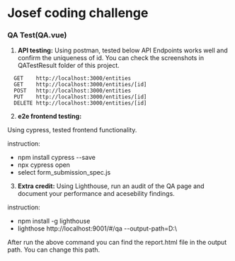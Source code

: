 # Josef coding challenge


### QA Test(QA.vue)

1. **API testing:** 
Using postman, tested below API Endpoints works well and confirm the uniqueness of id.
You can check the screenshots in QATestResult folder of this project.

```
  GET    http://localhost:3000/entities  
  GET    http://localhost:3000/entities/[id] 
  POST   http://localhost:3000/entities  
  PUT    http://localhost:3000/entities/[id] 
  DELETE http://localhost:3000/entities/[id] 
```

2. **e2e frontend testing:**

Using cypress, tested frontend functionality.

instruction:
- npm install cypress --save
- npx cypress open
- select form_submission_spec.js

3. **Extra credit:** 
Using Lighthouse, run an audit of the QA page and document your performance and acesebility findings.

instruction:
- npm install -g lighthouse
- lighthose http://localhost:9001/#/qa --output-path=D:\

After run the above command you can find the report.html file in the output path. You can change this path.
